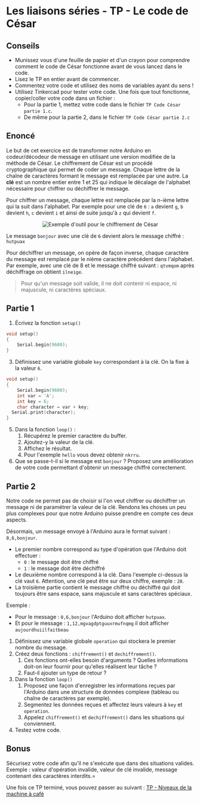 # Les liaisons séries - TP - Le code de César

## Conseils

-   Munissez vous d'une feuille de papier et d'un crayon pour comprendre comment le code de César fonctionne avant de vous lancez dans le code.
-   Lisez le TP en entier avant de commencer.
-   Commentez votre code et utilisez des noms de variables ayant du sens !
-   Utilisez Tinkercad pour tester votre code. Une fois que tout fonctionne, copier/coller votre code dans un fichier :
    -   Pour la partie 1, mettez votre code dans le fichier `TP Code César partie 1.c`.
    -   De même pour la partie 2, dans le fichier `TP Code César partie 2.c`

## Enoncé

Le but de cet exercice est de transformer notre Arduino en codeur/décodeur de message en utilisant une version modifiée de la méthode de César. Le chiffrement de César est un procédé cryptographique qui permet de coder un message. Chaque lettre de la chaîne de caractères formant le message est remplacée par une autre. La **clé** est un nombre entier entre 1 et 25 qui indique le décalage de l'alphabet nécessaire pour chiffrer ou déchiffrer le message.

Pour chiffrer un message, chaque lettre est remplacée par la n-ième lettre qui la suit dans l'alphabet. Par exemple pour une clé de `6` : `a` devient `g`, `b` devient `h`, `c` devient `i` et ainsi de suite jusqu'à `z` qui devient `f`.

<center>

![Exemple d'outil pour le chiffrement de César](/Voie%20série/assets/letters-wheel.png)

</center>

Le message `bonjour` avec une clé de `6` devient alors le message chiffré : `hutpuax`

Pour déchiffrer un message, on opère de façon inverse, chaque caractère du message est remplacé par le nième caractère précédent dans l'alphabet. Par exemple, avec une clé de 8 et le message chiffré suivant : `qtvmqom` après déchiffrage on obtient `ilneige`.

> Pour qu'un message soit valide, il ne doit contenir ni espace, ni majuscule, ni caractères spéciaux.

## Partie 1

1. Écrivez la fonction `setup()`
```C++
void setup()
{
	Serial.begin(9600);
}
```
3. Définissez une variable globale `key` correspondant à la clé. On la fixe à la valeur `6`.
```C++
void setup()
{
	Serial.begin(9600);
  	int var = 'A';
  	int key = 6;
    char character = var + key;
  Serial.print(character);
}
```
5. Dans la fonction `loop()` :
    1. Récupérez le premier caractère du buffer.
    2. Ajoutez-y la valeur de la clé.
    3. Affichez le résultat.
    4. Pour l'exemple `hello` vous devez obtenir `nkrru`.
6. Que se passe-t-il si le message est `bonjour` ? Proposez une amélioration de votre code permettant d'obtenir un message chiffré correctement.

## Partie 2

Notre code ne permet pas de choisir si l'on veut chiffrer ou déchiffrer un message ni de paramétrer la valeur de la clé. Rendons les choses un peu plus complexes pour que notre Arduino puisse prendre en compte ces deux aspects.

Désormais, un message envoyé à l'Arduino aura le format suivant : `0,6,bonjour`.

-   Le premier nombre correspond au type d'opération que l'Arduino doit effectuer :
    -   `0` : le message doit être chiffré
    -   `1` : le message doit être déchiffré
-   Le deuxième nombre correspond à la clé. Dans l'exemple ci-dessus la clé vaut `6`. Attention, une clé peut être sur deux chiffre, exemple : `20`.
-   La troisième partie contient le message chiffré ou déchiffré qui doit toujours être sans espace, sans majuscule et sans caractères spéciaux.

Exemple :

-   Pour le message : `0,6,bonjour` l'Arduino doit afficher `hutpuax`.
-   Et pour le message : `1,12,mgvagdptguuxrmufnqmg` il doit afficher `aujourdhuiilfaitbeau`

1. Définissez une variable globale `operation` qui stockera le premier nombre du message.
2. Créez deux fonctions : `chiffrement()` et `dechiffrement()`.
    1. Ces fonctions ont-elles besoin d'arguments ? Quelles informations doit-on leur fournir pour qu'elles réalisent leur tâche ?
    2. Faut-il ajouter un type de retour ?
3. Dans la fonction `loop()`
    1. Proposez une façon d'enregistrer les informations reçues par l'Arduino dans une structure de données complexe (tableau ou chaîne de caractères par exemple).
    2. Segmentez les données reçues et affectez leurs valeurs à `key` et `operation`.
    3. Appelez `chiffrement()` et `dechiffrement()` dans les situations qui conviennent.
4. Testez votre code.

## Bonus

Sécurisez votre code afin qu'il ne s'exécute que dans des situations valides. Exemple : valeur d'opération invalide, valeur de clé invalide, message contenant des caractères interdits.=

Une fois ce TP terminé, vous pouvez passer au suivant : [TP - Niveaux de la machine à café](/Voie%20série/TP%20machine%20à%20café.md)
